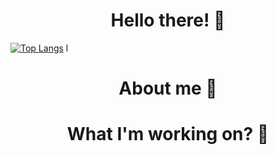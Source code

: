 <h1 align=center>Hello there! 👋</h1>

[![Top Langs](https://github-readme-stats.vercel.app/api/top-langs/?username=x-0y-0
)](https://github.com/anuraghazra/github-readme-stats)
l

<h1 align=center>About me 🧒</h1>

<h1 align=center>What I'm working on? 🏢<h1>
